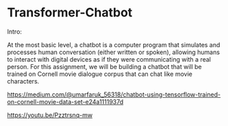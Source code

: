 # Transformer-Chatbot
Intro:

At the most basic level, a chatbot is a computer program that simulates and processes human conversation (either written or spoken), allowing humans to interact with digital devices as if they were communicating with a real person.
For this assignment, we will be building a chatbot that will be trained on Cornell movie dialogue corpus that can chat like movie characters.

https://medium.com/@umarfaruk_56318/chatbot-using-tensorflow-trained-on-cornell-movie-data-set-e24a1111937d

https://youtu.be/Pzztrsnq-mw
